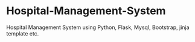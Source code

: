 # Hospital-Management-System
Hospital Management System using Python, Flask, Mysql, Bootstrap, jinja template etc.
